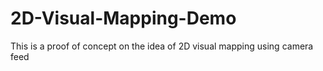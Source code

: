 # 2D-Visual-Mapping-Demo
This is a proof of concept on the idea of 2D visual mapping using camera feed
